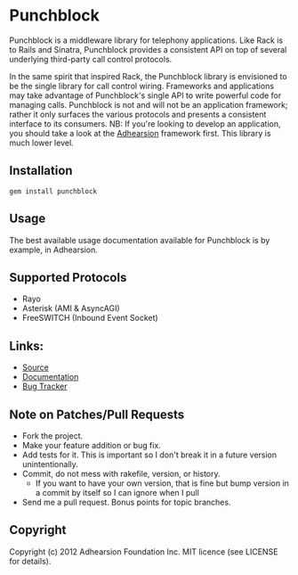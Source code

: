 # Punchblock
Punchblock is a middleware library for telephony applications. Like Rack is to Rails and Sinatra, Punchblock provides a consistent API on top of several underlying third-party call control protocols.

In the same spirit that inspired Rack, the Punchblock library is envisioned to be the single library for call control wiring. Frameworks and applications may take advantage of Punchblock's single API to write powerful code for managing calls. Punchblock is not and will not be an application framework; rather it only surfaces the various protocols and presents a consistent interface to its consumers. NB: If you're looking to develop an application, you should take a look at the [Adhearsion](http://adhearsion.com) framework first. This library is much lower level.

## Installation
    gem install punchblock

## Usage

The best available usage documentation available for Punchblock is by example, in Adhearsion.

## Supported Protocols

* Rayo
* Asterisk (AMI & AsyncAGI)
* FreeSWITCH (Inbound Event Socket)

## Links:
* [Source](https://github.com/adhearsion/punchblock)
* [Documentation](http://rdoc.info/github/adhearsion/punchblock/master/frames)
* [Bug Tracker](https://github.com/adhearsion/punchblock/issues)

## Note on Patches/Pull Requests

* Fork the project.
* Make your feature addition or bug fix.
* Add tests for it. This is important so I don't break it in a future version unintentionally.
* Commit, do not mess with rakefile, version, or history.
  * If you want to have your own version, that is fine but bump version in a commit by itself so I can ignore when I pull
* Send me a pull request. Bonus points for topic branches.

## Copyright

Copyright (c) 2012 Adhearsion Foundation Inc. MIT licence (see LICENSE for details).
